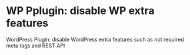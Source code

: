 # WP Pplugin: disable WP extra features
WordPress Plugin: disable WordPress extra features such as not required meta tags and REST API

